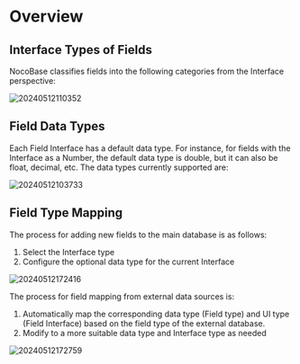 # Overview

## Interface Types of Fields

NocoBase classifies fields into the following categories from the Interface perspective:

![20240512110352](https://static-docs.nocobase.com/20240512110352.png)

## Field Data Types

Each Field Interface has a default data type. For instance, for fields with the Interface as a Number, the default data type is double, but it can also be float, decimal, etc. The data types currently supported are:

![20240512103733](https://static-docs.nocobase.com/20240512103733.png)

## Field Type Mapping

The process for adding new fields to the main database is as follows:

1. Select the Interface type
2. Configure the optional data type for the current Interface

![20240512172416](https://static-docs.nocobase.com/20240512172416.png)

The process for field mapping from external data sources is:

1. Automatically map the corresponding data type (Field type) and UI type (Field Interface) based on the field type of the external database.
2. Modify to a more suitable data type and Interface type as needed

![20240512172759](https://static-docs.nocobase.com/20240512172759.png)